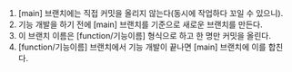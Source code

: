 1. [main] 브랜치에는 직접 커밋을 올리지 않는다(동시에 작업하다 꼬일 수 있으니).
2. 기능 개발을 하기 전에 [main] 브랜치를 기준으로 새로운 브랜치를 만든다.
3. 이 브랜치 이름은 [function/기능이름] 형식으로 하고 한 명만 커밋을 올린다.
4. [function/기능이름] 브랜치에서 기능 개발이 끝나면 [main] 브랜치에 이를 합친다. 